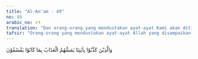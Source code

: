 ```yaml
---
title: "Al-An'am - 49"
no: 49
arabic_no: ٤٩
translation: "Dan orang-orang yang mendustakan ayat-ayat Kami akan ditimpa azab karena mereka selalu berbuat fasik (berbuat dosa)."
tafsir: "Orang-orang yang mendustakan ayat-ayat Allah yang disampaikan para Rasul kepada mereka, adakalanya mereka mendapat azab di dunia sebelum mendapat azab di akhirat, adakalanya mereka mendapat azab di akhirat saja. Mereka diazab itu tidak lain hanyalah karena kesalahan mereka sendiri yaitu karena keingkaran dan kefasikan mereka."
---
```


وَالَّذِيْنَ كَذَّبُوْا بِاٰيٰتِنَا يَمَسُّهُمُ الْعَذَابُ بِمَا كَانُوْا يَفْسُقُوْنَ 
